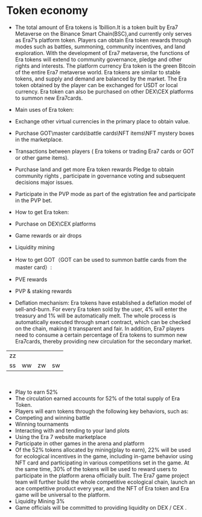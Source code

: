 # Token economy

- The total amount of Era tokens is 1billion.It is a token built by Era7 Metaverse on the Binance Smart Chain(BSC),and currently only serves as Era7’s platform token. Players can obtain Era token rewards through modes such as battles, summoning, community incentives, and land exploration. With the development of Era7 metaverse, the functions of Era tokens will extend to community governance, pledge and other rights and interests. The platform currency Era token is the green Bitcoin of the entire Era7 metaverse world. Era tokens are similar to stable tokens, and supply and demand are balanced by the market. The Era token obtained by the player can be exchanged for USDT or local currency. Era token can also be purchased on other DEX\CEX platforms to summon new Era7cards.

- Main uses of Era token:

- Exchange other virtual currencies in the primary place to obtain value.

- Purchase GOT\master cards\battle cards\NFT items\NFT mystery boxes in the marketplace.

- Transactions between players ( Era tokens or trading Era7 cards or GOT or other game items).

- Purchase land and get more Era token rewards Pledge to obtain community rights , participate in governance voting and subsequent decisions major issues.

- Participate in the PVP mode as part of the egistration fee and participate in the PVP bet.

- How to get Era token:

- Purchase on DEX\CEX platforms

- Game rewards or air drops

- Liquidity mining

- How to get GOT（GOT can be used to summon battle cards from the master card）:

- PVE rewards

- PVP & staking rewards

- Deflation mechanism: Era tokens have established a deflation model of sell-and-burn. For every Era token sold by the user, 4% will enter the treasury and 1% will be automatically melt. The whole process is automatically executed through smart contract, which can be checked on the chain, making it transparent and fair. In addition, Era7 players need to consume a certain percentage of Era tokens to summon new Era7cards, thereby providing new circulation for the secondary market.

<table>
	<tr>
		<td colspan="4">zz</td>
	</tr>
	<tr>
		<td>ss</td>
		<td>ww</td>
        <td>zw</td>
        <td>sw</td>
	</tr>
</table>


​	

- Play to earn 52%
- The circulation earned accounts for 52% of the total supply of Era Token.
- Players will earn tokens through the following key behaviors, such as:     
- Competing and winning battle            
- Winning tournaments            
- Interacting with and tending to your land plots            
- Using the Era 7 website marketplace            
- Participate in other games in the arena and platform
- Of the 52% tokens allocated by mining(play to earn), 22% will be used for ecological incentives in the game, including in-game behavior using NFT card and participating in various competitions set in the game. At the same time, 30% of the tokens will be used to reward users to participate in the platform arena officially built. The Era7 game project team will further build the whole competitive ecological chain, launch an ace competitive product every year, and the NFT of Era token and Era game will be universal to the platform.
- Liquidity Mining 3% 
- Game officials will be committed to providing liquidity on DEX / CEX .
